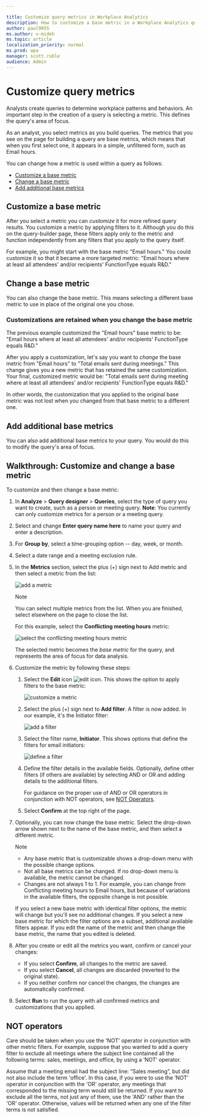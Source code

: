 ```yaml
---

title: Customize query metrics in Workplace Analytics
description: How to customize a base metric in a Workplace Analytics query 
author: paul9955
ms.author: v-mideh
ms.topic: article
localization_priority: normal 
ms.prod: wpa
manager: scott.ruble
audience: Admin
---
```


# Customize query metrics

Analysts create queries to determine workplace patterns and behaviors. An important step in the creation of a query is selecting a metric. This defines the query's area of focus.

As an analyst, you select metrics as you build queries. The metrics that you see on the page for building a query are base metrics, which means that when you first select one, it appears in a simple, unfiltered form, such as Email hours.

You can change how a metric is used within a query as follows:

* [Customize a base metric](#customize-a-base-metric)
* [Change a base metric](#change-a-base-metric)
* [Add additional base metrics](#add-additional-base-metrics)

## Customize a base metric

After you select a metric you can _customize_ it for more refined query results. You customize a metric by applying filters to it. Although you do this on the query-builder page, these filters apply only to the metric and function independently from any filters that you apply to the query itself.

For example, you might start with the base metric "Email hours." You could customize it so that it became a more targeted metric: "Email hours where at least all attendees' and/or recipients' FunctionType equals R&D."  

## Change a base metric

You can also change the base metric. This means selecting a different base metric to use in place of the original one you chose.

### Customizations are retained when you change the base metric

The previous example customized the "Email hours" base metric to be: "Email hours where at least all attendees' and/or recipients' FunctionType equals R&D."

After you apply a customization, let's say you want to *change* the base metric from "Email hours" to "Total emails sent during meetings." This change gives you a new metric that has retained the same customization. Your final, customized metric would be: "Total emails sent during meeting where at least all attendees' and/or recipients' FunctionType equals R&D."

In other words, the customization that you applied to the original base metric was not lost when you changed from that base metric to a different one.

## Add additional base metrics

You can also add additional base metrics to your query. You would do this to modify the query's area of focus.

## Walkthrough: Customize and change a base metric

To customize and then change a base metric:

1. In **Analyze** > **Query designer** > **Queries**, select the type of query you want to create, such as a person or meeting query. **Note**: You currently can only customize metrics for a person or a meeting query.
2. Select and change **Enter query name here** to name your query and enter a description.
3. For **Group by**, select a time-grouping option -- day, week, or month.
4. Select a date range and a meeting exclusion rule.
5. In the **Metrics** section, select the plus (+) sign next to Add metric and then select a metric from the list:

   ![add a metric](../Images/WpA/Tutorials/custom-metric-01.png)

   >[!Note]
   >You can select multiple metrics from the list. When you are finished, select elsewhere on the page to close the list.

   For this example, select the **Conflicting meeting hours** metric:

   ![select the conflicting meeting hours metric](../Images/WpA/Tutorials/custom-metric-02.png)

   The selected metric becomes the *base metric* for the query, and represents the area of focus for data analysis.

6. Customize the metric by following these steps:

   1. Select the **Edit** icon ![edit icon](../Images/WpA/Tutorials/edit-icon.png). This shows the option to apply filters to the base metric:

      ![customize a metric](../Images/WpA/Tutorials/custom-metric-03.png)

   2. Select the plus (+) sign next to **Add filter**. A filter is now added. In our example, it's the Initiator filter:

      ![add a filter](../Images/WpA/Tutorials/custom-metric-04.png)

   3. Select the filter name, **Initiator**. This shows options that define the filters for email initiators:

      ![define a filter](../Images/WpA/Tutorials/custom-metric-05.png)

   4. Define the filter details in the available fields. Optionally, define other filters (if others are available) by selecting AND or OR and adding details to the additional filters.

      For guidance on the proper use of AND or OR operators in conjunction with NOT operators, see [NOT Operators](#not-operators).

   5. Select **Confirm** at the top right of the page.

7. Optionally, you can now change the base metric. Select the drop-down arrow shown next to the name of the base metric, and then select a different metric.

   >[!Note]
   >
   >* Any base metric that is customizable shows a drop-down menu with the possible change options.
   >* Not all base metrics can be changed. If no drop-down menu is available, the metric cannot be changed.
   >* Changes are not always 1 to 1. For example, you can change from Conflicting meeting hours to Email hours, but because of variations in the available filters, the opposite change is not possible.

   If you select a new base metric with identical filter options, the metric will change but you'll see no additional changes. If you select a new base metric for which the filter options are a subset, additional available filters appear. If you edit the name of the metric and then change the base metric, the name that you edited is deleted.

8. After you create or edit all the metrics you want, confirm or cancel your changes:

   * If you select **Confirm**, all changes to the metric are saved.
   * If you select **Cancel**, all changes are discarded (reverted to the original state).
   * If you neither confirm nor cancel the changes, the changes are automatically confirmed.

9. Select **Run** to run the query with all confirmed metrics and customizations that you applied.

## NOT operators

Care should be taken when you use the 'NOT' operator in conjunction with other metric filters. For example, suppose that you wanted to add a query filter to exclude all meetings where the subject line contained all the following terms: sales, meetings, and office, by using a ‘NOT’ operator.

Assume that a meeting email had the subject line: “Sales meeting”, but did not also include the term 'office'. In this case, if you were to use the ‘NOT’ operator in conjunction with the 'OR' operator, any meetings that corresponded to the missing term would still be returned. If you want to exclude all the terms, not just any of them, use the 'AND' rather than the 'OR' operator. Otherwise, values will be returned when any one of the filter terms is not satisfied.
